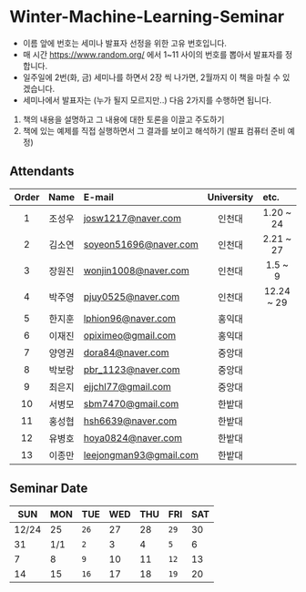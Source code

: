 # Winter-Machine-Learning-Seminar

- 이름 앞에 번호는 세미나 발표자 선정을 위한 고유 번호입니다. 
- 매 시간 https://www.random.org/ 에서 1~11 사이의 번호를 뽑아서 발표자를 정합니다. 
- 일주일에 2번(화, 금) 세미나를 하면서 2장 씩 나가면, 2월까지 이 책을 마칠 수 있겠습니다.
- 세미나에서 발표자는 (누가 될지 모르지만..) 다음 2가지를 수행하면 됩니다.
1) 책의 내용을 설명하고 그 내용에 대한 토론을 이끌고 주도하기
2) 책에 있는 예제를 직접 실행하면서 그 결과를 보이고 해석하기 (발표 컴퓨터 준비 예정)

## Attendants
 Order | Name | E-mail                 | University | etc.      
 :---: | :--: | :--------------------- | :--: | :-------: 
 1     | 조성우 | josw1217@naver.com     | 인천대 | 1.20 ~ 24 
 2     | 김소연 | soyeon51696@naver.com  | 인천대 | 2.21 ~ 27
 3     | 장원진 | wonjin1008@naver.com   | 인천대 | 1.5 ~ 9
 4     | 박주영 | pjuy0525@naver.com     | 인천대 | 12.24 ~ 29
 5     | 한지훈 | lphion96@naver.com     | 홍익대 |           
 6     | 이재진 | opiximeo@gmail.com     | 홍익대 |           
 7     | 양영권 | dora84@naver.com       | 중앙대 |           
 8     | 박보랑 | pbr_1123@naver.com     | 중앙대 |           
 9     | 최은지 | ejjchl77@gmail.com     | 중앙대 |           
 10    | 서병모 | sbm7470@gmail.com      | 한밭대 |           
 11    | 홍성협 | hsh6639@naver.com      | 한밭대 |           
 12    | 유병호 | hoya0824@naver.com     | 한밭대 |           
 13    | 이종만 | leejongman93@gmail.com | 한밭대 |         


## Seminar Date
SUN | MON | TUE | WED | THU | FRI | SAT
--- | --- | --- | --- | --- | --- | ---
 12/24 | 25 | `26` | 27 | 28 | `29` | 30 
 31 | 1/1 | `2` | 3 | 4 | `5` | 6 
 7 | 8 | `9` | 10 | 11 | `12` | 13 
 14 | 15 | `16` | 17 | 18 | `19` | 20 
